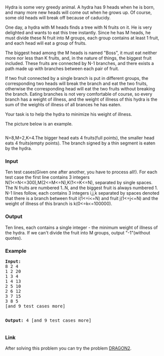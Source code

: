 <p>Hydra is some very greedy animal. A hydra has 9 heads when he is born, and many more new heads will come out when he grows up. Of course, some old heads will break off because of caducidy.</p>
<p>One day, a hydra with M heads finds a tree with N fruits on it. He is very delighted and wants to eat this tree instantly. Since he has M heads, he must divide these N fruit into M groups, each group contains at least 1 fruit, and each head will eat a group of fruits.</p>
<p>The biggest head among the M heads is named "Boss", it must eat neither more nor less than K fruits, and, in the nature of things, the biggest fruit included. These fruits are connected by N-1 branches, and there exists a path made up with branches between each pair of fruit.</p>
<p>If two fruit connected by a single branch is put in different groups, the corresponding two heads will break the branch and eat the two fruits, otherwise the corresponding head will eat the two fruits without breaking the branch. Eating branches is not very comfortable of course, so every branch has a weight of illness, and the weight of illness of this hydra is the sum of the weights of illness of all brances he has eaten.</p>
<p>Your task is to help the hydra to minimize his weight of illness.</p>
<p>The picture below is an example.</p>
<p><img src="../../../content/john_jones:dragon.jpg" alt=""></p>
<p>N=8,M=2,K=4.The bigger head eats 4 fruits(full points), the smaller head eats 4 fruits(empty points). The branch signed by a thin segment is eaten by the hydra.</p>
<h3>Input</h3>
<p>Ten test cases(Given one after another, you have to process all!). For each test case the first line contains 3 integers N(1&lt;=N&lt;=300),M(2&lt;=M&lt;=N),K(1&lt;=K&lt;=N), separated by single spaces. The N fruits are numbered 1..N, and the biggest fruit is always numbered 1. N-1 lines follow, each contains 3 integers i,j,k separated by spaces denoted that there is a branch between fruit i(1&lt;=i&lt;=N) and fruit j(1&lt;=j&lt;=N) and the weight of illness of this branch is k(0&lt;=k&lt;=100000).</p>
<h3>Output</h3>
<p>Ten lines, each contains a single integer - the minimum weight of illness of the hydra. If we can't divide the fruit into M groups, output "-1"(without quotes).</p>
<h3>Example</h3>
<pre><strong>Input:</strong>
8 2 4
1 2 20
1 3 4 
1 4 13
2 5 10
2 6 12
3 7 15
3 8 5
[and 9 test cases more]

<strong>Output:</strong>
4
[and 9 test cases more]
</pre>
<h3>Link</h3>
<p>After solving this problem you can try the problem <a href="http://www.spoj.com/problems/DRAGON2">DRAGON2</a>.</p>